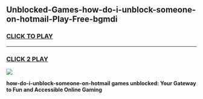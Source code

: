 
## Unblocked-Games-how-do-i-unblock-someone-on-hotmail-Play-Free-bgmdi
<h3>
<a href="https://premium76.site?title=how-do-i-unblock-someone-on-hotmail&ref=18A1">CLICK TO PLAY</a></h3>
<hr>

<h3>
<a href="https://premium76.site?title=how-do-i-unblock-someone-on-hotmail&ref=18A1">CLICK 2 PLAY</a>
  
</h3>

<a href="https://premium76.site?title=how-do-i-unblock-someone-on-hotmail&ref=18A1"><img src="https://clearcache.store/games.png"></a>


**how-do-i-unblock-someone-on-hotmail games unblocked: Your Gateway to Fun and Accessible Online Gaming**
